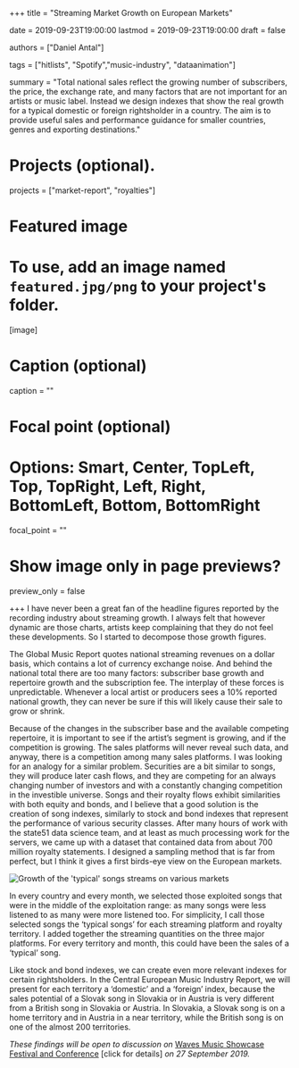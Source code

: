 +++
title = "Streaming Market Growth on European Markets"

date = 2019-09-23T19:00:00
lastmod = 2019-09-23T19:00:00
draft = false

authors = ["Daniel Antal"]

tags = ["hitlists", "Spotify","music-industry", "dataanimation"]

summary = "Total national sales reflect the growing number of subscribers, the price, the exchange rate, and many factors that are not important for an artists or music label. Instead we design indexes that show the real growth for a typical domestic or foreign rightsholder in a country.  The aim is to provide useful sales and performance guidance for smaller countries, genres and exporting destinations."

# Projects (optional).
projects = ["market-report", "royalties"]

# Featured image
# To use, add an image named `featured.jpg/png` to your project's folder. 
[image]
  # Caption (optional)
  caption = ""

  # Focal point (optional)
  # Options: Smart, Center, TopLeft, Top, TopRight, Left, Right, BottomLeft, Bottom, BottomRight
  focal_point = ""

  # Show image only in page previews?
  preview_only = false

+++
I have never been a great fan of the headline figures reported by the recording industry about streaming growth.  I always felt that however dynamic are those charts, artists keep complaining that they do not feel these developments.  So I started to decompose those growth figures.

The Global Music Report quotes national streaming revenues on a dollar basis, which contains a lot of currency exchange noise.  And behind the national total there are too many factors: subscriber base growth and repertoire growth and the subscription fee.  The interplay of these forces is unpredictable. Whenever a local artist or producers sees a 10% reported national growth, they can never be sure if this will likely cause their sale to grow or shrink.

Because of the changes in the subscriber base and the available competing repertoire, it is important to see if the artist’s segment is growing, and if the competition is growing. The sales platforms will never reveal such data, and anyway, there is a competition among many sales platforms.
I was looking for an analogy for a similar problem. Securities are a bit similar to songs, they will produce later cash flows, and they are competing for an always changing number of investors and with a constantly changing competition in the investible universe.  Songs and their royalty flows exhibit similarities with both equity and bonds, and I believe that a good solution is the creation of song indexes, similarly to stock and bond indexes that represent the performance of various security classes.
After many hours of work with the state51 data science team, and at least as much processing work for the servers, we came up with a dataset that contained data from about 700 million royalty statements. I designed a sampling method that is far from perfect, but I think it gives a first birds-eye view on the European markets. 

![Growth of the 'typical' songs streams on various markets](/img/dataanimation/animated_median_quantity_plot.gif)

In every country and every month, we selected those exploited songs that were in the middle of the exploitation range: as many songs were less listened to as many were more listened too.  For simplicity, I call those selected songs the ‘typical songs’ for each streaming platform and royalty territory.  I added together the streaming quantities on the three major platforms. For every territory and month, this could have been the sales of a ‘typical’ song.  

Like stock and bond indexes, we can create even more relevant indexes for certain rightsholders.  In the Central European Music Industry Report, we will present for each territory a ‘domestic’ and a ‘foreign’ index, because the sales potential of a Slovak song in Slovakia or in Austria is very different from a British song in Slovakia or Austria.  In Slovakia, a Slovak song is on a home territory and in Austria in a near territory, while the British song is on one of the almost 200 territories.

_These findings will be open to discussion on_ [Waves Music Showcase Festival and Conference](https://danielantal.eu/talk/waves_2019/) [click for details] _on 27 September 2019._